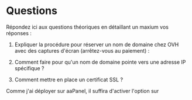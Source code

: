 # Questions

Répondez ici aux questions théoriques en détaillant un maxium vos réponses :

1) Expliquer la procédure pour réserver un nom de domaine chez OVH avec des captures d'écran (arrêtez-vous au paiement) :

2. Comment faire pour qu'un nom de domaine pointe vers une adresse IP spécifique ?


3. Comment mettre en place un certificat SSL ?

Comme j'ai déployer sur aaPanel, il suffira d'activer l'option sur
